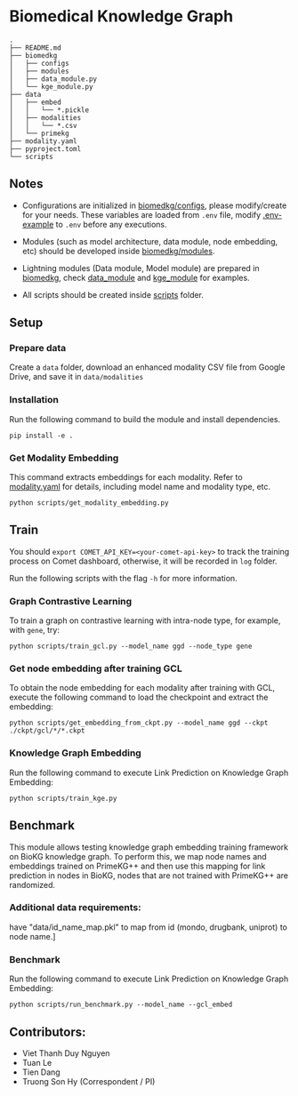 # Biomedical Knowledge Graph

```
.
├── README.md
├── biomedkg
│   ├── configs
│   ├── modules
│   ├── data_module.py
│   └── kge_module.py 
├── data
│   ├── embed
│   │   └── *.pickle
│   ├── modalities
│   │   └── *.csv
│   └── primekg
├── modality.yaml
├── pyproject.toml
└── scripts
```
## Notes

* Configurations are initialized in [biomedkg/configs](biomedkg/configs), please modify/create for your needs. These variables are loaded from `.env` file, modify [.env-example](.env-example) to `.env` before any executions.

* Modules (such as model architecture, data module, node embedding, etc) should be developed inside [biomedkg/modules](biomedkg/modules).

* Lightning modules (Data module, Model module) are prepared in [biomedkg](biomedkg), check [data_module](biomedkg/data_module.py) and [kge_module](biomedkg/kge_module.py) for examples.

* All scripts should be created inside [scripts](scripts) folder.

## Setup

### Prepare data
Create a `data` folder, download an enhanced modality CSV file from Google Drive, and save it in `data/modalities`

### Installation
Run the following command to build the module and install dependencies.
```
pip install -e .
```

### Get Modality Embedding
This command extracts embeddings for each modality. Refer to [modality.yaml](./modality.yaml) for details, including model name and modality type, etc.
```
python scripts/get_modality_embedding.py
```

## Train
You should ```export COMET_API_KEY=<your-comet-api-key>``` to track the training process on Comet dashboard, otherwise, it will be recorded in `log` folder.

Run the following scripts with the flag `-h` for more information.
### Graph Contrastive Learning
To train a graph on contrastive learning with intra-node type, for example, with `gene`, try:
```
python scripts/train_gcl.py --model_name ggd --node_type gene
```

### Get node embedding after training GCL
To obtain the node embedding for each modality after training with GCL, execute the following command to load the checkpoint and extract the embedding:
```
python scripts/get_embedding_from_ckpt.py --model_name ggd --ckpt ./ckpt/gcl/*/*.ckpt
```

### Knowledge Graph Embedding
Run the following command to execute Link Prediction on Knowledge Graph Embedding:
```
python scripts/train_kge.py
```

## Benchmark
This module allows testing knowledge graph embedding training framework on BioKG knowledge graph. To perform this, we map node names and embeddings trained on PrimeKG++ and then use this mapping for link prediction in nodes in BioKG, nodes that are not trained with PrimeKG++ are randomized.

### Additional data requirements:
have "data/id_name_map.pkl" to map from id (mondo, drugbank, uniprot) to node name.]

### Benchmark 
Run the following command to execute Link Prediction on Knowledge Graph Embedding:
```
python scripts/run_benchmark.py --model_name --gcl_embed
```

## Contributors:
* Viet Thanh Duy Nguyen
* Tuan Le
* Tien Dang
* Truong Son Hy (Correspondent / PI)
